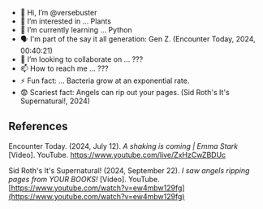 - 👋 Hi, I’m @versebuster
- 👀 I’m interested in ... Plants
- 🌱 I’m currently learning ... Python
- 🗣 I'm part of the say it all generation: Gen Z. (Encounter Today, 2024, 00:40:21)
- 💞️ I’m looking to collaborate on ... ???
- 📫 How to reach me ... ???
- ⚡ Fun fact: ... Bacteria grow at an exponential rate.
- 😨 Scariest fact: Angels can rip out your pages. (Sid Roth's It's Supernatural!, 2024)

## References

Encounter Today. (2024, July 12). *A shaking is coming | Emma Stark* [Video]. YouTube. https://www.youtube.com/live/ZxHzCwZBDUc

Sid Roth's It's Supernatural! (2024, September 22). *I saw angels ripping pages from YOUR BOOKS!* [Video]. YouTube. [https://www.youtube.com/watch?v=ew4mbw129fg](https://www.youtube.com/watch?v=ew4mbw129fg)
<!---
versebuster/versebuster is a ✨ special ✨ repository because its `README.md` (this file) appears on your GitHub profile.
You can click the Preview link to take a look at your changes.
--->
